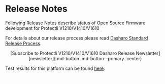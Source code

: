 # Release Notes

Following Release Notes describe status of Open Source Firmware development
for Protectli V1210/V1410/V1610

For details about our release process please read
[Dasharo Standard Release Process](../../dev-proc/standard-release-process.md).

<center>
[Subscribe to Protectli V1210/V1410/V1610 Dasharo Release Newsletter]
[newsletter]{.md-button .md-button--primary .center}
</center>

Test results for this platform can be found
[here](https://docs.google.com/spreadsheets/d/1wI0qBSLdaluayYsm_lIa9iJ9LnPnCOZ9eNOyrKSc-j4/edit#gid=1316498194).

[newsletter]: https://newsletter.3mdeb.com/subscription/n2EpSxtqL

<!--Empty pixel to avoid orphaned pages when overview is hidden-->
[![empty-pixel](../../images/empty_pixel.png)](overview.md)

